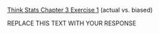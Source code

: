 [Think Stats Chapter 3 Exercise 1](http://greenteapress.com/thinkstats2/html/thinkstats2004.html#toc31) (actual vs. biased)

REPLACE THIS TEXT WITH YOUR RESPONSE
